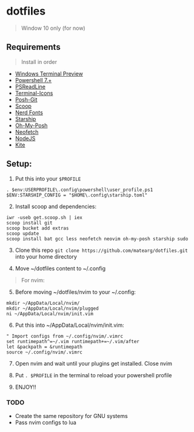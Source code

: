 # dotfiles

> Window 10 only (for now)

## Requirements

> Install in order

* [Windows Terminal Preview](https://github.com/microsoft/terminal)
* [Powershell 7.+](https://docs.microsoft.com/en-us/powershell/scripting/install/installing-powershell-on-windows?view=powershell-7.2)
* [PSReadLine](https://github.com/PowerShell/PSReadLine)
* [Terminal-Icons](https://github.com/devblackops/Terminal-Icons)
* [Posh-Git](https://github.com/dahlbyk/posh-git)
* [Scoop](https://scoop.sh/)
* [Nerd Fonts](https://www.nerdfonts.com)
* [Starship](https://starship.rs/)
* [Oh-My-Posh](ohmyposh.dev/)
* [Neofetch](https://github.com/dylanaraps/neofetch)
* [NodeJS](https://nodejs.org/es/)
* [Kite](https://www.kite.com/)

## Setup:

1. Put this into your `$PROFILE`

```
. $env:USERPROFILE\.config\powershell\user_profile.ps1
$ENV:STARSHIP_CONFIG = "$HOME\.config\starship.toml"
```

2. Install scoop and dependencies:

```
iwr -useb get.scoop.sh | iex
scoop install git
scoop bucket add extras
scoop update
scoop install bat gcc less neofetch neovim oh-my-posh starship sudo
```

3. Clone this repo `git clone https://github.com/matearg/dotfiles.git` into your home directory

4. Move ~/dotfiles content to ~/.config

> For nvim:

5. Before moving ~/dotfiles/nvim to your ~/.config:

```
mkdir ~/AppData/Local/nvim/
mkdir ~/AppData/Local/nvim/plugged
ni ~/AppData/Local/nvim/init.vim
```

6. Put this into ~/AppData/Local/nvim/init.vim:

```
" Import configs from ~/.config/nvim/.vimrc
set runtimepath^=~/.vim runtimepath+=~/.vim/after
let &packpath = &runtimepath
source ~/.config/nvim/.vimrc
```

7. Open nvim and wait until your plugins get installed. Close nvim

8. Put `. $PROFILE` in the terminal to reload your powershell profile

9. ENJOY!!

### TODO

* Create the same repository for GNU systems
* Pass nvim configs to lua
